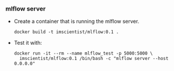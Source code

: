 ### mlflow server

- Create a container that is running the mlflow server.
  ```shell
  docker build -t imscientist/mlflow:0.1 .
  ```

- Test it with:
  ```shell
  docker run -it --rm --name mlflow_test -p 5000:5000 \
    imscientist/mlflow:0.1 /bin/bash -c "mlflow server --host 0.0.0.0"
  ```
